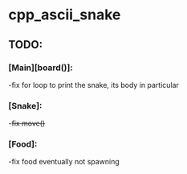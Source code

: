 # **cpp_ascii_snake**

## **TODO:**

### **[Main][board()]:**
-fix for loop to print the snake, its body in particular

### [Snake]:
-~~fix move()~~

### [Food]:
-fix food eventually not spawning
